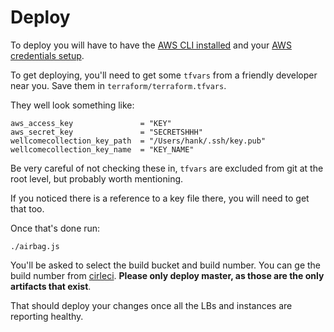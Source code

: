 # Deploy

To deploy you will have to have the [AWS CLI installed](http://docs.aws.amazon.com/cli/latest/userguide/installing.html#install-with-pip)
and your [AWS credentials setup](http://docs.aws.amazon.com/cli/latest/userguide/cli-chap-getting-started.html). 

To get deploying, you'll need to get some `tfvars` from a friendly developer near you.
Save them in `terraform/terraform.tfvars`.

They well look something like:
 
    aws_access_key               = "KEY"
    aws_secret_key               = "SECRETSHHH"
    wellcomecollection_key_path  = "/Users/hank/.ssh/key.pub"
    wellcomecollection_key_name  = "KEY_NAME"

Be very careful of not checking these in, `tfvars` are excluded from git at the root level,
but probably worth mentioning.

If you noticed there is a reference to a key file there, you will need to get that too. 
 
Once that's done run:

    ./airbag.js
    
You'll be asked to select the build bucket and build number.
You can ge the build number from [cirleci](https://circleci.com/gh/wellcometrust/wellcomecollection.org).
__Please only deploy master, as those are the only artifacts that exist__.

That should deploy your changes once all the LBs and instances are reporting healthy.
